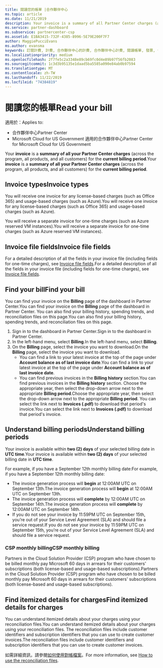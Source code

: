 ```yaml
---
title: 閱讀您的帳單 |合作夥伴中心
ms.topic: article
ms.date: 11/21/2019
description: Your invoice is a summary of all Partner Center charges (across the program, products, and customers) for the current monthly period.
ms.service: partner-dashboard
ms.subservice: partnercenter-csp
ms.assetid: E1BA3415-732F-4385-8996-5E79E200F7F7
author: MaggiePucciEvans
ms.author: evansma
keywords: 訂閱計費, 計費, 合作夥伴中心的計費, 合作夥伴中心計費, 閱讀帳單, 發票, 合作夥伴中心發票, CSP 發票, 我的帳單在哪裡？
ms.localizationpriority: medium
ms.openlocfilehash: 2f7fe5c2a3348e89cb69fc0d4e89b97f56fb2083
ms.sourcegitcommit: 1c3d3b95135e1daad5ba5585a090e84ab0b97594
ms.translationtype: MT
ms.contentlocale: zh-TW
ms.lasthandoff: 11/22/2019
ms.locfileid: "74384819"
---
```

# <a name="read-your-bill"></a><span data-ttu-id="39e45-104">閱讀您的帳單</span><span class="sxs-lookup"><span data-stu-id="39e45-104">Read your bill</span></span>

<span data-ttu-id="39e45-105">適用於：</span><span class="sxs-lookup"><span data-stu-id="39e45-105">Applies to:</span></span>

- <span data-ttu-id="39e45-106">合作夥伴中心</span><span class="sxs-lookup"><span data-stu-id="39e45-106">Partner Center</span></span>
- <span data-ttu-id="39e45-107">Microsoft Cloud for US Government 適用的合作夥伴中心</span><span class="sxs-lookup"><span data-stu-id="39e45-107">Partner Center for Microsoft Cloud for US Government</span></span>

<span data-ttu-id="39e45-108">Your **invoice** is a **summary of all your Partner Center charges** (across the program, all products, and all customers) for the **current billing period**.</span><span class="sxs-lookup"><span data-stu-id="39e45-108">Your **invoice** is a **summary of all your Partner Center charges** (across the program, all products, and all customers) for the **current billing period**.</span></span>

## <a name="invoice-types"></a><span data-ttu-id="39e45-109">Invoice types</span><span class="sxs-lookup"><span data-stu-id="39e45-109">Invoice types</span></span>

<span data-ttu-id="39e45-110">You will receive one invoice for any license-based charges (such as Office 365) and usage-based charges (such as Azure).</span><span class="sxs-lookup"><span data-stu-id="39e45-110">You will receive one invoice for any license-based charges (such as Office 365) and usage-based charges (such as Azure).</span></span>

<span data-ttu-id="39e45-111">You will receive a separate invoice for one-time charges (such as Azure reserved VM instances).</span><span class="sxs-lookup"><span data-stu-id="39e45-111">You will receive a separate invoice for one-time charges (such as Azure reserved VM instances).</span></span>

## <a name="invoice-file-fields"></a><span data-ttu-id="39e45-112">Invoice file fields</span><span class="sxs-lookup"><span data-stu-id="39e45-112">Invoice file fields</span></span>

<span data-ttu-id="39e45-113">For a detailed description of all the fields in your invoice file (including fields for one-time charges), see [Invoice file fields](invoice-file.md).</span><span class="sxs-lookup"><span data-stu-id="39e45-113">For a detailed description of all the fields in your invoice file (including fields for one-time charges), see [Invoice file fields](invoice-file.md).</span></span>

## <a name="find-your-bill"></a><span data-ttu-id="39e45-114">Find your bill</span><span class="sxs-lookup"><span data-stu-id="39e45-114">Find your bill</span></span>

<span data-ttu-id="39e45-115">You can find your invoice on the **Billing** page of the dashboard in Partner Center.</span><span class="sxs-lookup"><span data-stu-id="39e45-115">You can find your invoice on the **Billing** page of the dashboard in Partner Center.</span></span> <span data-ttu-id="39e45-116">You can also find your billing history, spending trends, and reconciliation files on this page.</span><span class="sxs-lookup"><span data-stu-id="39e45-116">You can also find your billing history, spending trends, and reconciliation files on this page.</span></span>

1. <span data-ttu-id="39e45-117">Sign in to the dashboard in Partner Center.</span><span class="sxs-lookup"><span data-stu-id="39e45-117">Sign in to the dashboard in Partner Center.</span></span>
2. <span data-ttu-id="39e45-118">In the left-hand menu, select **Billing**.</span><span class="sxs-lookup"><span data-stu-id="39e45-118">In the left-hand menu, select **Billing**.</span></span>
3. <span data-ttu-id="39e45-119">On the **Billing** page, select the invoice you want to download.</span><span class="sxs-lookup"><span data-stu-id="39e45-119">On the **Billing** page, select the invoice you want to download.</span></span>
    - <span data-ttu-id="39e45-120">You can find a link to your latest invoice at the top of the page under **Account balance as of last invoice date**.</span><span class="sxs-lookup"><span data-stu-id="39e45-120">You can find a link to your latest invoice at the top of the page under **Account balance as of last invoice date**.</span></span>
    - <span data-ttu-id="39e45-121">You can find previous invoices in the **Billing history** section.</span><span class="sxs-lookup"><span data-stu-id="39e45-121">You can find previous invoices in the **Billing history** section.</span></span> <span data-ttu-id="39e45-122">Choose the appropriate year, then select the drop-down arrow next to the appropriate **Billing period**.</span><span class="sxs-lookup"><span data-stu-id="39e45-122">Choose the appropriate year, then select the drop-down arrow next to the appropriate **Billing period**.</span></span> <span data-ttu-id="39e45-123">You can select the link next to **Invoices (.pdf)** to download that period's invoice.</span><span class="sxs-lookup"><span data-stu-id="39e45-123">You can select the link next to **Invoices (.pdf)** to download that period's invoice.</span></span>

## <a name="understand-billing-periods"></a><span data-ttu-id="39e45-124">Understand billing periods</span><span class="sxs-lookup"><span data-stu-id="39e45-124">Understand billing periods</span></span>

<span data-ttu-id="39e45-125">Your invoice is available within **two (2) days** of your selected billing date in **UTC time**.</span><span class="sxs-lookup"><span data-stu-id="39e45-125">Your invoice is available within **two (2) days** of your selected billing date in **UTC time**.</span></span>

<span data-ttu-id="39e45-126">For example, if you have a September 12th monthly billing date:</span><span class="sxs-lookup"><span data-stu-id="39e45-126">For example, if you have a September 12th monthly billing date:</span></span>

- <span data-ttu-id="39e45-127">The invoice generation process will **begin** at 12:00AM UTC on September 13th.</span><span class="sxs-lookup"><span data-stu-id="39e45-127">The invoice generation process will **begin** at 12:00AM UTC on September 13th.</span></span>
- <span data-ttu-id="39e45-128">The invoice generation process will **complete** by 12:00AM UTC on September 14th.</span><span class="sxs-lookup"><span data-stu-id="39e45-128">The invoice generation process will **complete** by 12:00AM UTC on September 14th.</span></span>
- <span data-ttu-id="39e45-129">If you do not see your invoice by 11:59PM UTC on September 15th, you’re out of your Service Level Agreement (SLA) and should file a service request.</span><span class="sxs-lookup"><span data-stu-id="39e45-129">If you do not see your invoice by 11:59PM UTC on September 15th, you’re out of your Service Level Agreement (SLA) and should file a service request.</span></span>

### <a name="csp-monthly-billing"></a><span data-ttu-id="39e45-130">CSP monthly billing</span><span class="sxs-lookup"><span data-stu-id="39e45-130">CSP monthly billing</span></span>

<span data-ttu-id="39e45-131">Partners in the Cloud Solution Provider (CSP) program who have chosen to be billed monthly pay Microsoft 60 days in arrears for their customers' subscriptions (both license-based and usage-based subscriptions).</span><span class="sxs-lookup"><span data-stu-id="39e45-131">Partners in the Cloud Solution Provider (CSP) program who have chosen to be billed monthly pay Microsoft 60 days in arrears for their customers' subscriptions (both license-based and usage-based subscriptions).</span></span>

## <a name="find-itemized-details-for-charges"></a><span data-ttu-id="39e45-132">Find itemized details for charges</span><span class="sxs-lookup"><span data-stu-id="39e45-132">Find itemized details for charges</span></span>

<span data-ttu-id="39e45-133">You can understand itemized details about your charges using your reconciliation files.</span><span class="sxs-lookup"><span data-stu-id="39e45-133">You can understand itemized details about your charges using your reconciliation files.</span></span> <span data-ttu-id="39e45-134">The reconciliation files include customer identifiers and subscription identifiers that you can use to create customer invoices.</span><span class="sxs-lookup"><span data-stu-id="39e45-134">The reconciliation files include customer identifiers and subscription identifiers that you can use to create customer invoices.</span></span>

<span data-ttu-id="39e45-135">如需詳細資訊，請參閱[如何使用對帳檔案](use-the-reconciliation-files.md)。</span><span class="sxs-lookup"><span data-stu-id="39e45-135">For more information, see [How to use the reconciliation files](use-the-reconciliation-files.md).</span></span>
